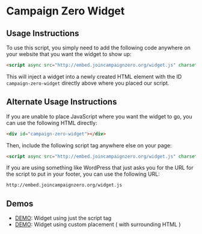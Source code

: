 Campaign Zero Widget
===

Usage Instructions
---

To use this script, you simply need to add the following code anywhere on your website that you want the widget to show up:

```html
<script async src="http://embed.joincampaignzero.org/widget.js" charset="utf-8"></script>
```

This will inject a widget into a newly created HTML element with the ID `campaign-zero-widget` directly above where you placed our script.


Alternate Usage Instructions
---

If you are unable to place JavaScript where you want the widget to go, you can use the following HTML directly:

```html
<div id="campaign-zero-widget"></div>
```

Then, include the following script tag anywhere else on your page:

```html
<script async src="http://embed.joincampaignzero.org/widget.js" charset="utf-8"></script>
```

If you are using something like WordPress that just asks you for the URL for the script to put in your footer, you can use the following URL:

```
http://embed.joincampaignzero.org/widget.js
```

Demos
---

* [DEMO](http://embed.joincampaignzero.org/plain.html): Widget using just the script tag
* [DEMO](http://embed.joincampaignzero.org/sample.html): Widget using custom placement ( with surrounding HTML )
